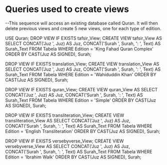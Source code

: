 # Queries used to create views

--This sequence will access an existing database called Quran. It will then delete previous views and create 5 new views, one for each type of edition.

USE Quran;
DROP VIEW IF EXISTS tafsir_View;
CREATE VIEW tafsir_View AS
SELECT
       CONCAT('Juz ', Juz) AS Juz, 
       CONCAT('Surah ', Surah, ': ', Text) AS Surah_Text
FROM Tabela
WHERE Edition = 'King Fahad Quran Complex'
ORDER BY CAST(Juz AS SIGNED), Surah;

DROP VIEW IF EXISTS translation_View;
CREATE VIEW translation_View AS
SELECT
       CONCAT('Juz ', Juz) AS Juz, 
       CONCAT('Surah ', Surah, ': ', Text) AS Surah_Text
FROM Tabela
WHERE Edition = 'Wahiduddin Khan'
ORDER BY CAST(Juz AS SIGNED), Surah;

DROP VIEW IF EXISTS quran_View;
CREATE VIEW quran_View AS
SELECT 
       CONCAT('Juz ', Juz) AS Juz, 
       CONCAT('Surah ', Surah, ': ', Text) AS Surah_Text
FROM Tabela
WHERE Edition = 'Simple'
ORDER BY CAST(Juz AS SIGNED), Surah;

DROP VIEW IF EXISTS transliteration_View;
CREATE VIEW transliteration_View AS
SELECT
       CONCAT('Juz ', Juz) AS Juz, 
       CONCAT('Surah ', Surah, ': ', Text) AS Surah_Text
FROM Tabela
WHERE Edition = 'English Transliteration'
ORDER BY CAST(Juz AS SIGNED), Surah;

DROP VIEW IF EXISTS versebyverse_View;
CREATE VIEW versebyverse_View AS
SELECT
       CONCAT('Juz ', Juz) AS Juz, 
       CONCAT('Surah ', Surah, ': ', Text) AS Surah_Text
FROM Tabela
WHERE Edition = 'Ibrahim Walk'
ORDER BY CAST(Juz AS SIGNED), Surah;
